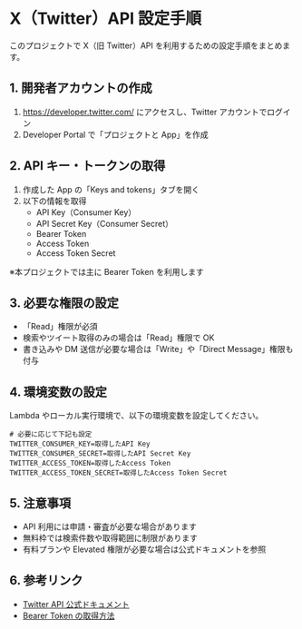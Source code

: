 # X（Twitter）API 設定手順

このプロジェクトで X（旧 Twitter）API を利用するための設定手順をまとめます。

## 1. 開発者アカウントの作成

1. https://developer.twitter.com/ にアクセスし、Twitter アカウントでログイン
2. Developer Portal で「プロジェクトと App」を作成

## 2. API キー・トークンの取得

1. 作成した App の「Keys and tokens」タブを開く
2. 以下の情報を取得
   - API Key（Consumer Key）
   - API Secret Key（Consumer Secret）
   - Bearer Token
   - Access Token
   - Access Token Secret

※本プロジェクトでは主に Bearer Token を利用します

## 3. 必要な権限の設定

- 「Read」権限が必須
- 検索やツイート取得のみの場合は「Read」権限で OK
- 書き込みや DM 送信が必要な場合は「Write」や「Direct Message」権限も付与

## 4. 環境変数の設定

Lambda やローカル実行環境で、以下の環境変数を設定してください。

```
# 必要に応じて下記も設定
TWITTER_CONSUMER_KEY=取得したAPI Key
TWITTER_CONSUMER_SECRET=取得したAPI Secret Key
TWITTER_ACCESS_TOKEN=取得したAccess Token
TWITTER_ACCESS_TOKEN_SECRET=取得したAccess Token Secret
```

## 5. 注意事項

- API 利用には申請・審査が必要な場合があります
- 無料枠では検索件数や取得範囲に制限があります
- 有料プランや Elevated 権限が必要な場合は公式ドキュメントを参照

## 6. 参考リンク

- [Twitter API 公式ドキュメント](https://developer.twitter.com/en/docs)
- [Bearer Token の取得方法](https://developer.twitter.com/en/docs/authentication/oauth-2-0/bearer-tokens)
